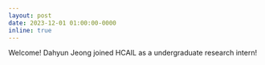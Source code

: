 ```yaml
---
layout: post
date: 2023-12-01 01:00:00-0000
inline: true
---
```


Welcome! Dahyun Jeong joined HCAIL as a undergraduate research intern!

